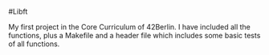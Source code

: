 #Libft

My first project in the Core Curriculum of 42Berlin.
I have included all the functions, plus a Makefile and a header file which includes some basic tests of all functions.

